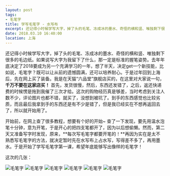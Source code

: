 ```yaml
---
layout: post
tags: 
- 毛笔字
title: 学写毛笔字 - 水写布
excerpt: 还记得小时候学写大字，掉了头的毛笔、冻成冰的墨水、奇怪的横和竖、唯独剩下很多的毛边纸。如果说写大字为我留下了什么，那一定是标准的握笔姿势。
date: 2018.03.10 16:40:00
location: 上海
---
```


还记得小时候学写大字，掉了头的毛笔、冻成冰的墨水、奇怪的横和竖、唯独剩下很多的毛边纸。如果说写大字为我留下了什么，那一定是标准的握笔姿势。去年年底决定了2018要成为另一个充满学习的一年，想了半天，决定get一个新技能，比如说，毛笔字？既可以让从前的遗憾圆满，还可以培养耐心。于是过年回到上海后，先在网上买了装备。我是在天猫“六品堂”旗舰店买的，在这里对大家说一句，**千万不要在这家店买！** 首先，发货很慢，然后，东西还发错了，之后，返还快递费的时候愣是拖到我催了三次才给。这次的购物经历真是够差，当时考虑到关注人数不少，评论图片也都不错，就买了，没想到被坑了。到手的东西感觉也比较劣质，而且最后我拿到手的东西还是有不少是错了，但是我已经实在不想再返回去了，所以就开始用了。

开始前，在网上查了很多教程，想要有个好的开始~ 查了一下发现，要先用温水泡笔十分钟，意为开笔，于是开心的把四支笔都开了，因为以后想偷懒。然而，第二天又准备写字时发现，原来，**每次写毛笔字都要开笔的！**再因为实在是太不熟悉写毛笔字的方法，就决定暂时先在水写布上占水写，写得差不多了，再用墨水。于是开始了学写毛笔字第一课，希望年底能够写出像样的毛笔字！

这次的几张：
<div class="calligraphy">
	<img title="毛笔字" src="{{ site.url }}/{{ site.baseurl }}/imgs/posts/2018-03-10-Calligraphy-1-I.jpg"/>
	<img title="毛笔字" src="{{ site.url }}/{{ site.baseurl }}/imgs/posts/2018-03-10-Calligraphy-1-II.jpg"/>
	<img title="毛笔字" src="{{ site.url }}/{{ site.baseurl }}/imgs/posts/2018-03-10-Calligraphy-1-III.jpg"/>
	<img title="毛笔字" src="{{ site.url }}/{{ site.baseurl }}/imgs/posts/2018-03-10-Calligraphy-1-IV.jpg"/>
	<img title="毛笔字" src="{{ site.url }}/{{ site.baseurl }}/imgs/posts/2018-03-10-Calligraphy-1-V.jpg"/>
	<img title="毛笔字" src="{{ site.url }}/{{ site.baseurl }}/imgs/posts/2018-03-10-Calligraphy-1-VI.jpg"/>
</div>